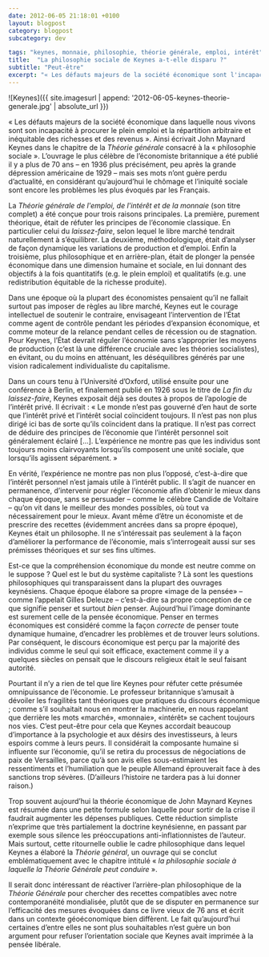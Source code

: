 ```yaml
---
date: 2012-06-05 21:18:01 +0100
layout: blogpost
category: blogpost
subcategory: dev

tags: "keynes, monnaie, philosophie, théorie générale, emploi, intérêt"
title:  "La philosophie sociale de Keynes a-t-elle disparu ?"
subtitle: "Peut-être"
excerpt: "« Les défauts majeurs de la société économique sont l'incapacité à procurer le plein emploi et la répartition inéquitable des richesses ». John Maynard Keynes."
---
```


![Keynes]({{ site.imagesurl | append: '2012-06-05-keynes-theorie-generale.jpg' | absolute_url }})

« Les défauts majeurs de la société économique dans laquelle nous vivons sont son incapacité à procurer le plein emploi et la répartition arbitraire et inéquitable des richesses et des revenus ». Ainsi écrivait John Maynard Keynes dans le chapitre de la _Théorie générale_ consacré à la « philosophie sociale ». L’ouvrage le plus célèbre de l’économiste britannique a été publié il y a plus de 70 ans – en 1936 plus précisément, peu après la grande dépression américaine de 1929 – mais ses mots n’ont guère perdu d’actualité, en considérant qu’aujourd’hui le chômage et l’iniquité sociale sont encore les problèmes les plus évoqués par les Français.

La _Théorie générale de l'emploi, de l'intérêt et de la monnaie_ (son titre complet) a été conçue pour trois raisons principales. La première, purement théorique, était de réfuter les principes de l’économie classique. En particulier celui du _laissez-faire_, selon lequel le libre marché tendrait naturellement à s’équilibrer. La deuxième, méthodologique, était d’analyser de façon dynamique les variations de production et d’emploi. Enfin la troisième, plus philosophique et en arrière-plan, était de plonger la pensée économique dans une dimension humaine et sociale, en lui donnant des objectifs à la fois quantitatifs (e.g. le plein emploi) et qualitatifs (e.g. une redistribution équitable de la richesse produite).

Dans une époque où la plupart des économistes pensaient qu’il ne fallait surtout pas imposer de règles au libre marché, Keynes eut le courage intellectuel de soutenir le contraire, envisageant l’intervention de l’État comme agent de contrôle pendant les périodes d’expansion économique, et comme moteur de la relance pendant celles de récession ou de stagnation. Pour Keynes, l’État devrait réguler l’économie sans s’approprier les moyens de production (c’est là une différence cruciale avec les théories socialistes), en évitant, ou du moins en atténuant, les déséquilibres générés par une vision radicalement individualiste du capitalisme.

Dans un cours tenu à l’Université d’Oxford, utilisé ensuite pour une conférence à Berlin, et finalement publié en 1926 sous le titre de _La fin du laissez-faire_, Keynes exposait déjà ses doutes à propos de l’apologie de l’intérêt privé. Il écrivait : « Le monde n’est pas gouverné d’en haut de sorte que l’intérêt privé et l’intérêt social coïncident toujours. Il n’est pas non plus dirigé ici bas de sorte qu’ils coïncident dans la pratique. Il n’est pas correct de déduire des principes de l’économie que l’intérêt personnel soit généralement éclairé […]. L’expérience ne montre pas que les individus sont toujours moins clairvoyants lorsqu’ils composent une unité sociale, que lorsqu’ils agissent séparément. »

En vérité, l’expérience ne montre pas non plus l’opposé, c’est-à-dire que l’intérêt personnel n’est jamais utile à l’intérêt public. Il s’agit de nuancer en permanence, d’intervenir pour régler l’économie afin d’obtenir le mieux dans chaque époque, sans se persuader – comme le célèbre Candide de Voltaire – qu’on vit dans le meilleur des mondes possibles, où tout va nécessairement pour le mieux. Avant même d’être un économiste et de prescrire des recettes (évidemment ancrées dans sa propre époque), Keynes était un philosophe. Il ne s’intéressait pas seulement à la façon d’améliorer la performance de l’économie, mais s’interrogeait aussi sur ses prémisses théoriques et sur ses fins ultimes.

Est-ce que la compréhension économique du monde est neutre comme on le suppose ? Quel est le but du système capitaliste ? Là sont les questions philosophiques qui transparaissent dans la plupart des ouvrages keynésiens. Chaque époque élabore sa propre «image de la pensée» – comme l’appelait Gilles Deleuze – c’est-à-dire sa propre conception de ce que signifie penser et surtout _bien_ penser. Aujourd’hui l’image dominante est surement celle de la pensée économique. Penser en termes économiques est considéré comme la façon _correcte_ de penser toute dynamique humaine, d’encadrer les problèmes et de trouver leurs solutions. Par conséquent, le discours économique est perçu par la majorité des individus comme le seul qui soit efficace, exactement comme il y a quelques siècles on pensait que le discours religieux était le seul faisant autorité.

Pourtant il n’y a rien de tel que lire Keynes pour réfuter cette présumée omnipuissance de l’économie. Le professeur britannique s’amusait à dévoiler les fragilités tant théoriques que pratiques du discours économique ; comme s’il souhaitait nous en montrer la machinerie, en nous rappelant que derrière les mots «marché», «monnaie», «intérêt» se cachent toujours nos vies. C’est peut-être pour cela que Keynes accordait beaucoup d’importance à la psychologie et aux désirs des investisseurs, à leurs espoirs comme à leurs peurs. Il considérait la composante humaine si influente sur l’économie, qu’il se retira du processus de négociations de paix de Versailles, parce qu’à son avis elles sous-estimaient les ressentiments et l’humiliation que le peuple Allemand éprouverait face à des sanctions trop sévères. (D’ailleurs l’histoire ne tardera pas à lui donner raison.)

Trop souvent aujourd’hui la théorie économique de John Maynard Keynes est résumée dans une petite formule selon laquelle pour sortir de la crise il faudrait augmenter les dépenses publiques. Cette réduction simpliste n’exprime que très partialement la doctrine keynésienne, en passant par exemple sous silence les préoccupations anti-inflationnistes de l’auteur. Mais surtout, cette ritournelle oublie le cadre philosophique dans lequel Keynes a élaboré la _Théorie général_, un ouvrage qui se conclut emblématiquement avec le chapitre intitulé « _la philosophie sociale à laquelle la Théorie Générale peut conduire_ ».

Il serait donc intéressant de réactiver l’arrière-plan philosophique de la _Théorie Générale_ pour chercher des recettes compatibles avec notre contemporanéité mondialisée, plutôt que de se disputer en permanence sur l’efficacité des mesures évoquées dans ce livre vieux de 76 ans et écrit dans un contexte géoéconomique bien diffèrent. Le fait qu’aujourd’hui certaines d’entre elles ne sont plus souhaitables n’est guère un bon argument pour refuser l’orientation sociale que Keynes avait imprimée à la pensée libérale.
